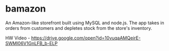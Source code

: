 # bamazon
 An Amazon-like storefront built using MySQL and node.js. The app takes in orders from customers and depletes stock from the store's inventory. 


HW Video - https://drive.google.com/open?id=10vuqaAMQeirE-SWMl06V1GnLFB_b-ELP

